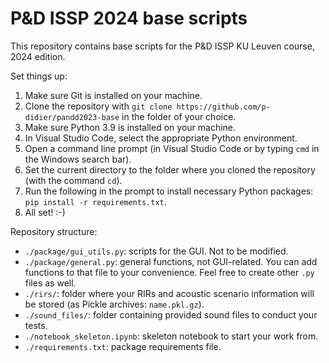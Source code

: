 # P&D ISSP 2024 base scripts
This repository contains base scripts for the P&D ISSP KU Leuven course, 2024 edition.

Set things up:

1. Make sure Git is installed on your machine.
2. Clone the repository with `git clone https://github.com/p-didier/pandd2023-base` in the folder of your choice.
3. Make sure Python 3.9 is installed on your machine.
4. In Visual Studio Code, select the appropriate Python environment.
5. Open a command line prompt (in Visual Studio Code or by typing `cmd` in the Windows search bar).  
6. Set the current directory to the folder where you cloned the repository (with the command `cd`).
7. Run the following in the prompt to install necessary Python packages: `pip install -r requirements.txt`.
8. All set! :-)

Repository structure:

* `./package/gui_utils.py`: scripts for the GUI. Not to be modified.
* `./package/general.py`: general functions, not GUI-related. You can add functions to that file to your convenience. Feel free to create other `.py` files as well.
* `./rirs/`: folder where your RIRs and acoustic scenario information will be stored (as Pickle archives: `name.pkl.gz`).
* `./sound_files/`: folder containing provided sound files to conduct your tests.
* `./notebook_skeleton.ipynb`: skeleton notebook to start your work from.
* `./requirements.txt`: package requirements file.
